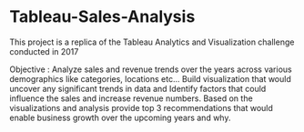 # Tableau-Sales-Analysis

 This project is a replica of the Tableau Analytics and Visualization challenge 
conducted in 2017

Objective : Analyze sales and revenue trends over the years across various demographics like 
categories, locations etc... 
Build visualization that would uncover any significant trends in data and Identify 
factors that could influence the sales and increase revenue numbers. 
Based on the visualizations and analysis provide top 3 recommendations that 
would enable business growth over the upcoming years and why. 
